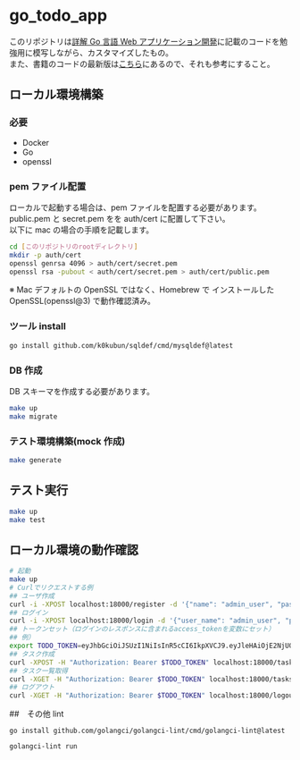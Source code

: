 # go_todo_app

このリポジトリは[詳解 Go 言語 Web アプリケーション開発](https://www.amazon.co.jp/%E8%A9%B3%E8%A7%A3Go%E8%A8%80%E8%AA%9EWeb%E3%82%A2%E3%83%97%E3%83%AA%E3%82%B1%E3%83%BC%E3%82%B7%E3%83%A7%E3%83%B3%E9%96%8B%E7%99%BA-%E6%B8%85%E6%B0%B4%E9%99%BD%E4%B8%80%E9%83%8E-ebook/dp/B0B62K55SL/ref=sr_1_1?adgrpid=138104784699&gclid=CjwKCAjwkaSaBhA4EiwALBgQaB2hrIsngzgcQHoEWL4dUCFG9y4KJY6V8WSwcPX7P51uQRp3KypYFhoCBu8QAvD_BwE&hvadid=626779852727&hvdev=c&hvlocphy=1009318&hvnetw=g&hvqmt=e&hvrand=18193561217761404218&hvtargid=kwd-1686770390525&hydadcr=1798_13549897&jp-ad-ap=0&keywords=%E8%A9%B3%E8%A7%A3go%E8%A8%80%E8%AA%9Eweb%E3%82%A2%E3%83%97%E3%83%AA%E3%82%B1%E3%83%BC%E3%82%B7%E3%83%A7%E3%83%B3%E9%96%8B%E7%99%BA&qid=1665813548&qu=eyJxc2MiOiIwLjgyIiwicXNhIjoiMC44NCIsInFzcCI6IjAuMzcifQ%3D%3D&sr=8-1)に記載のコードを勉強用に模写しながら、カスタマイズしたもの。  
また、書籍のコードの最新版は[こちら](https://github.com/budougumi0617/go_todo_app)にあるので、それも参考にすること。

## ローカル環境構築

### 必要

- Docker
- Go
- openssl

### pem ファイル配置

ローカルで起動する場合は、pem ファイルを配置する必要があります。  
public.pem と secret.pem をを auth/cert に配置して下さい。  
以下に mac の場合の手順を記載します。

```bash
cd [このリポジトリのrootディレクトリ]
mkdir -p auth/cert
openssl genrsa 4096 > auth/cert/secret.pem
openssl rsa -pubout < auth/cert/secret.pem > auth/cert/public.pem
```

※ Mac デフォルトの OpenSSL ではなく、Homebrew で インストールした OpenSSL(openssl@3) で動作確認済み。

### ツール install

```bash
go install github.com/k0kubun/sqldef/cmd/mysqldef@latest
```

### DB 作成

DB スキーマを作成する必要があります。

```bash
make up
make migrate
```

### テスト環境構築(mock 作成)

```bash
make generate
```

## テスト実行

```bash
make up
make test
```

## ローカル環境の動作確認

```bash
# 起動
make up
# Curlでリクエストする例
## ユーザ作成
curl -i -XPOST localhost:18000/register -d '{"name": "admin_user", "password": "test", "role": "admin"}'
## ログイン
curl -i -XPOST localhost:18000/login -d '{"user_name": "admin_user", "password": "test"}'
## トークンセット（ログインのレスポンスに含まれるaccess_tokenを変数にセット）
## 例）
export TODO_TOKEN=eyJhbGciOiJSUzI1NiIsInR5cCI6IkpXVCJ9.eyJleHAiOjE2NjU0MjY4NzQsImlhdCI6MTY2NTQyNTA3NCwiaXNzIjoiZ2l0aHViLmNvbS91ZWtpR2l0eXV0by9nb190b2RvX2FwcCIsImp0aSI6IjVjZDNjNGNjLTViNzQtNDhkNC1iZDA0LTNhNmE5MWRiOGY0YyIsInJvbGUiOiJhZG1pbiIsInN1YiI6ImFjY2Vzc190b2tlbiIsInVzZXJfbmFtZSI6ImFkbWluX3VzZXIifQ.WoCBJ5MkPYyrxLgitbCB4-LWVTcrt--93MtfyyuoAvaX4npKGEgHgD0XDF-OX9L-WMKPWrumVfCk1Bbpw_IEY8QkFZMAmeiyNUO71UOgwbJKbCWf06ZSWoLVvQra4YLu8NrzUMLrj-0diMg2pyWG62RJPZ8N0iBGE9XdxYKV5_WAPJDe_l9C2HcGLlLqIss-W09VQ5NOmvDwDK_9wVACYGo5YWjLxJaQfK8Zznvzf47jqzH0hH_NYpK_399FDdXV35hedD-bjL8qO_anvplOz-KnZFQEQ_p8CNdOwTlB1wdH7HPDlaOx1kQ5smHAeFyeyRTgiGlEJY08ydZ0gRzypLz0ic41_ch7nEzFarkY4Ub8ny-iUBsf6vbmV5LAZDXBYFfLn1Wu7umyW0hjCWFtouFpBNjWCMAwn8mrbQPECDxfnspcqWcyaamm3f77d8EntcYBnW5RyCJgD7w4FM2RV-juA6gZ4DdiY7Beo_z9Tbx6GrZtGFbehvTXPt4-WOsMw0KrAPoYyrqmExXAeLZvObiE87AOI0-XYNnhap8eZFDXIefpiVPf_6aJ_r6o1CHOMEjINOcRhkiOg3ebzzxLK1SIurT1dEXNOxc7YsGplTNkVin9nDEOvXmNka40z7UGW5PiYC4q2osFy9xCypZJV_q-NKv3kzbJHkOTFJskvj8
## タスク作成
curl -XPOST -H "Authorization: Bearer $TODO_TOKEN" localhost:18000/tasks -d @./handler/testdata/add_task/ok_req.json.golden
## タスク一覧取得
curl -XGET -H "Authorization: Bearer $TODO_TOKEN" localhost:18000/tasks
## ログアウト
curl -XGET -H "Authorization: Bearer $TODO_TOKEN" localhost:18000/logout
```

##　その他
lint
```
go install github.com/golangci/golangci-lint/cmd/golangci-lint@latest

golangci-lint run
```
